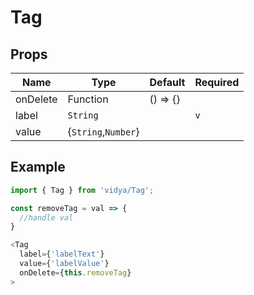 # Tag

## Props
| Name | Type | Default | Required |
| ------ | ----------- | --- | --- |
| onDelete | Function | () => {} | |
| label | `String` | | `v` |
| value | {`String`,`Number`} | | |

## Example
```js
import { Tag } from 'vidya/Tag';

const removeTag = val => {
  //handle val
}

<Tag
  label={'labelText'}
  value={'labelValue'}
  onDelete={this.removeTag}
>
```
